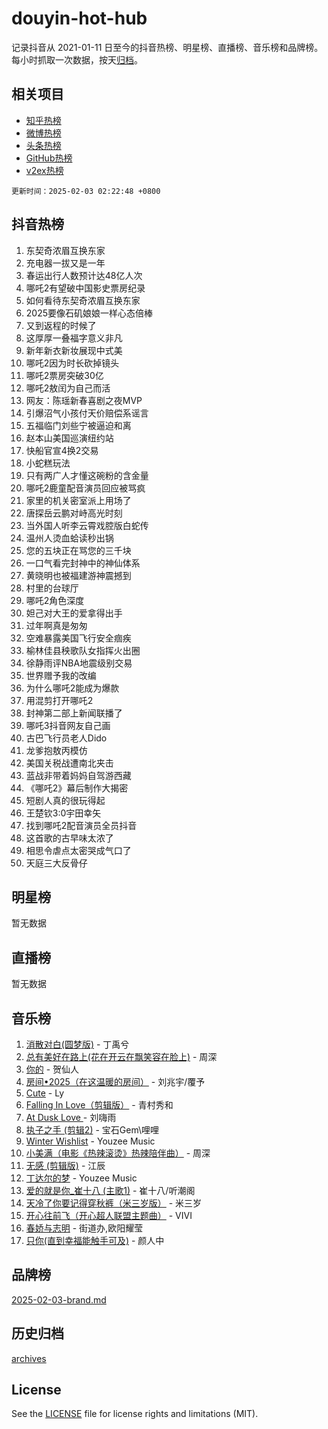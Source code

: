 # douyin-hot-hub

记录抖音从 2021-01-11 日至今的抖音热榜、明星榜、直播榜、音乐榜和品牌榜。每小时抓取一次数据，按天[归档](archives)。

## 相关项目

- [知乎热榜](https://github.com/lonnyzhang423/zhihu-hot-hub)
- [微博热榜](https://github.com/lonnyzhang423/weibo-hot-hub)
- [头条热榜](https://github.com/lonnyzhang423/toutiao-hot-hub)
- [GitHub热榜](https://github.com/lonnyzhang423/github-hot-hub)
- [v2ex热榜](https://github.com/lonnyzhang423/v2ex-hot-hub)


`更新时间：2025-02-03 02:22:48 +0800`

## 抖音热榜

1. 东契奇浓眉互换东家
1. 充电器一拔又是一年
1. 春运出行人数预计达48亿人次
1. 哪吒2有望破中国影史票房纪录
1. 如何看待东契奇浓眉互换东家
1. 2025要像石矶娘娘一样心态倍棒
1. 又到返程的时候了
1. 这厚厚一叠福字意义非凡
1. 新年新衣新妆展现中式美
1. 哪吒2因为时长砍掉镜头
1. 哪吒2票房突破30亿
1. 哪吒2敖闰为自己而活
1. 网友：陈瑶新春喜剧之夜MVP
1. 引爆沼气小孩付天价赔偿系谣言
1. 五福临门刘些宁被逼迫和离
1. 赵本山美国巡演纽约站
1. 快船官宣4换2交易
1. 小蛇糕玩法
1. 只有两广人才懂这碗粉的含金量
1. 哪吒2鹿童配音演员回应被骂疯
1. 家里的机关密室派上用场了
1. 唐探岳云鹏对峙高光时刻
1. 当外国人听李云霄戏腔版白蛇传
1. 温州人烫血蛤读秒出锅
1. 您的五块正在骂您的三千块
1. 一口气看完封神中的神仙体系
1. 黄晓明也被福建游神震撼到
1. 村里的台球厅
1. 哪吒2角色深度
1. 妲己对大王的爱拿得出手
1. 过年啊真是匆匆
1. 空难暴露美国飞行安全痼疾
1. 榆林佳县秧歌队女指挥火出圈
1. 徐静雨评NBA地震级别交易
1. 世界赠予我的改编
1. 为什么哪吒2能成为爆款
1. 用混剪打开哪吒2
1. 封神第二部上新闻联播了
1. 哪吒3抖音网友自己画
1. 古巴飞行员老人Dido
1. 龙爹抱敖丙模仿
1. 美国关税战遭南北夹击
1. 蓝战非带着妈妈自驾游西藏
1. 《哪吒2》幕后制作大揭密
1. 短剧人真的很玩得起
1. 王楚钦3:0宇田幸矢
1. 找到哪吒2配音演员全员抖音
1. 这首歌的古早味太浓了
1. 相思令虐点太密哭成气口了
1. 天庭三大反骨仔

## 明星榜

暂无数据

## 直播榜

暂无数据

## 音乐榜

1. [消散对白(圆梦版)](https://sf5-hl-cdn-tos.douyinstatic.com/obj/tos-cn-ve-2774/og4jB5I5IizzoZVAAAzWgBMAsMDWoArfwBOiFs) - 丁禹兮
1. [总有美好在路上(花在开云在飘笑容在脸上)](https://sf5-hl-cdn-tos.douyinstatic.com/obj/tos-cn-ve-2774/oU5u7NwtfBIvaNhoQBszOvAlRiAoiWAVVyBMq4) - 周深
1. [你的](https://sf5-hl-cdn-tos.douyinstatic.com/obj/tos-cn-ve-2774/oYuIeKf42jB7sEV6B2upMdpYAgfrQWj0FeRegh) - 贺仙人
1. [房间•2025（在这温暖的房间）](https://sf5-hl-cdn-tos.douyinstatic.com/obj/tos-cn-ve-2774/oMzJcnT8BgIetASeBfwfEeBQVNfACiCifhfZP7g) - 刘兆宇/覆予
1. [Cute](https://sf5-hl-cdn-tos.douyinstatic.com/obj/tos-cn-ve-2774/o4IbIzHWKAAB4wsS5qMBRiiAlEBGTpQRNfFvuo) - Ly
1. [Falling In Love（剪辑版）](https://sf5-hl-cdn-tos.douyinstatic.com/obj/tos-cn-ve-2774/o8ajpA8zzgBPahbBIO8AcKGBLJezFCRd1wfP9f) - 青村秀和
1. [ At Dusk  Love ](https://sf5-hl-cdn-tos.douyinstatic.com/obj/tos-cn-ve-2774/o8CrpCf5CaYgI4ZrtQgMQAFEfuGqNnRSDQAPBc) - 刘嗨雨
1. [执子之手 (剪辑2)](https://sf5-hl-cdn-tos.douyinstatic.com/obj/tos-cn-ve-2774/oUoZLQjCc31XzqsBnBQUNgeKtYPBcgbFDwtfcu) - 宝石Gem\哩哩
1. [Winter Wishlist](https://sf5-hl-cdn-tos.douyinstatic.com/obj/tos-cn-ve-2774/oIIgUOeamCFCVAzxN6MFRLIBlLGpUqQxeeHrLE) - Youzee Music
1. [小美满（电影《热辣滚烫》热辣陪伴曲）](https://sf3-cdn-tos.douyinstatic.com/obj/tos-cn-ve-2774/o0GAn2lSgfZIDUgtevCGDQYnFg4CwnrBaxbTZL) - 周深
1. [无感 (剪辑版)](https://sf5-hl-cdn-tos.douyinstatic.com/obj/tos-cn-ve-2774/o0eIsUzJBDlQaQFC5OFlgbMEZC1TFYBftOBn6p) - 江辰
1. [丁达尔的梦](https://sf5-hl-cdn-tos.douyinstatic.com/obj/tos-cn-ve-2774/oMU3WirUZBVQkAC9ccG5P2IQirziZM2RTInUY) - Youzee Music
1. [爱的就是你_崔十八 (主歌1)](https://sf3-cdn-tos.douyinstatic.com/obj/tos-cn-ve-2774/oI5BO5DhFZ6UTcNCnZaOCBLtZ7WIMQGfgnXf5E) - 崔十八/听潮阁
1. [天冷了你要记得穿秋裤（米三岁版）](https://sf5-hl-cdn-tos.douyinstatic.com/obj/tos-cn-ve-2774/oQlIwVIDWiZ6BQilAorS7MA0AgCkQDvcZAdm1) - 米三岁
1. [开心往前飞（开心超人联盟主题曲）](https://sf5-hl-cdn-tos.douyinstatic.com/obj/tos-cn-ve-2774/9d8fb7c82cf1421fb93a9fe925275e0a) - VIVI
1. [春娇与志明](https://sf6-cdn-tos.douyinstatic.com/obj/tos-cn-ve-2774/e530d8fceb7044b39707d7f9ff54add1) - 街道办,欧阳耀莹
1. [只你(直到幸福能触手可及)](https://sf5-hl-cdn-tos.douyinstatic.com/obj/tos-cn-ve-2774/o0lBkRDzFTeaVSUz3ZZSCBVtZ5DIMQGfgmEAuE) - 颜人中

## 品牌榜

[2025-02-03-brand.md](archives/2025-02-03-brand.md)

## 历史归档

[archives](archives)

## License

See the [LICENSE](LICENSE) file for license rights and limitations (MIT).
